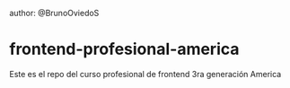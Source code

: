 author: @BrunoOviedoS

frontend-profesional-america
============================

Este es el repo del curso profesional de frontend 3ra generación America
